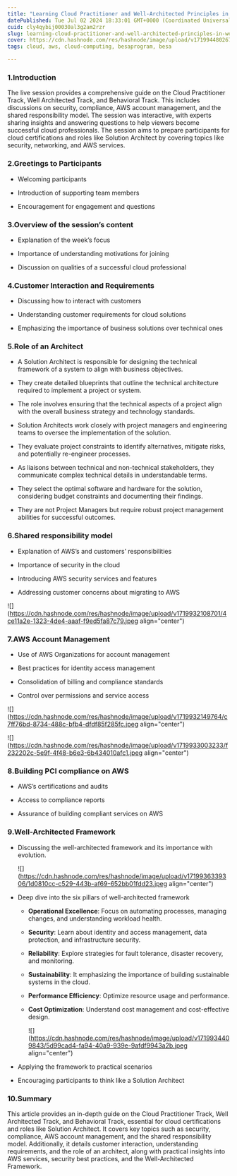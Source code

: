 ```yaml
---
title: "Learning Cloud Practitioner and Well-Architected Principles in Week 2"
datePublished: Tue Jul 02 2024 18:33:01 GMT+0000 (Coordinated Universal Time)
cuid: cly4qybij00030al3g2am2rzr
slug: learning-cloud-practitioner-and-well-architected-principles-in-week-2
cover: https://cdn.hashnode.com/res/hashnode/image/upload/v1719944802674/e15af2b3-d754-4f43-ad92-e80946e57ab2.jpeg
tags: cloud, aws, cloud-computing, besaprogram, besa

---
```


### 1.Introduction

The live session provides a comprehensive guide on the Cloud Practitioner Track, Well Architected Track, and Behavioral Track. This includes discussions on security, compliance, AWS account management, and the shared responsibility model. The session was interactive, with experts sharing insights and answering questions to help viewers become successful cloud professionals. The session aims to prepare participants for cloud certifications and roles like Solution Architect by covering topics like security, networking, and AWS services.

### **2.Greetings to Participants**

* Welcoming participants
    
* Introduction of supporting team members
    
* Encouragement for engagement and questions
    

### **3.Overview of the session’s content**

* Explanation of the week’s focus
    
* Importance of understanding motivations for joining
    
* Discussion on qualities of a successful cloud professional
    

### **4.Customer Interaction and Requirements**

* Discussing how to interact with customers
    
* Understanding customer requirements for cloud solutions
    
* Emphasizing the importance of business solutions over technical ones
    

### **5.Role of an Architect**

* A Solution Architect is responsible for designing the technical framework of a system to align with business objectives.
    
* They create detailed blueprints that outline the technical architecture required to implement a project or system.
    
* The role involves ensuring that the technical aspects of a project align with the overall business strategy and technology standards.
    
* Solution Architects work closely with project managers and engineering teams to oversee the implementation of the solution.
    
* They evaluate project constraints to identify alternatives, mitigate risks, and potentially re-engineer processes.
    
* As liaisons between technical and non-technical stakeholders, they communicate complex technical details in understandable terms.
    
* They select the optimal software and hardware for the solution, considering budget constraints and documenting their findings.
    
* They are not Project Managers but require robust project management abilities for successful outcomes.
    

### **6.Shared responsibility model**

* Explanation of AWS’s and customers’ responsibilities
    
* Importance of security in the cloud
    
* Introducing AWS security services and features
    
* Addressing customer concerns about migrating to AWS
    

![](https://cdn.hashnode.com/res/hashnode/image/upload/v1719932108701/4ce11a2e-1323-4de4-aaaf-f9ed5fa87c79.jpeg align="center")

### **7.AWS Account Management**

* Use of AWS Organizations for account management
    
* Best practices for identity access management
    
* Consolidation of billing and compliance standards
    
* Control over permissions and service access
    

![](https://cdn.hashnode.com/res/hashnode/image/upload/v1719932149764/c7ff76bd-8734-488c-bfb4-dfdf85f285fc.jpeg align="center")

![](https://cdn.hashnode.com/res/hashnode/image/upload/v1719933003233/f232202c-5e9f-4f48-b6e3-6b434010afc1.jpeg align="center")

### **8.Building PCI compliance on AWS**

* AWS’s certifications and audits
    
* Access to compliance reports
    
* Assurance of building compliant services on AWS
    

### **9.Well-Architected Framework**

* Discussing the well-architected framework and its importance with evolution.
    
    ![](https://cdn.hashnode.com/res/hashnode/image/upload/v1719936339306/1d0810cc-c529-443b-af69-652bb01fdd23.jpeg align="center")
    
* Deep dive into the six pillars of well-architected framework
    
    * **Operational Excellence**: Focus on automating processes, managing changes, and understanding workload health.
        
    * **Security**: Learn about identity and access management, data protection, and infrastructure security.
        
    * **Reliability**: Explore strategies for fault tolerance, disaster recovery, and monitoring.
        
    * **Sustainability**: It emphasizing the importance of building sustainable systems in the cloud.
        
    * **Performance Efficiency**: Optimize resource usage and performance.
        
    * **Cost Optimization**: Understand cost management and cost-effective design.
        
        ![](https://cdn.hashnode.com/res/hashnode/image/upload/v1719934409843/5d99cad4-fa94-40a9-939e-9afdf9943a2b.jpeg align="center")
        
* Applying the framework to practical scenarios
    
* Encouraging participants to think like a Solution Architect
    

### 10.Summary

This article provides an in-depth guide on the Cloud Practitioner Track, Well Architected Track, and Behavioral Track, essential for cloud certifications and roles like Solution Architect. It covers key topics such as security, compliance, AWS account management, and the shared responsibility model. Additionally, it details customer interaction, understanding requirements, and the role of an architect, along with practical insights into AWS services, security best practices, and the Well-Architected Framework.